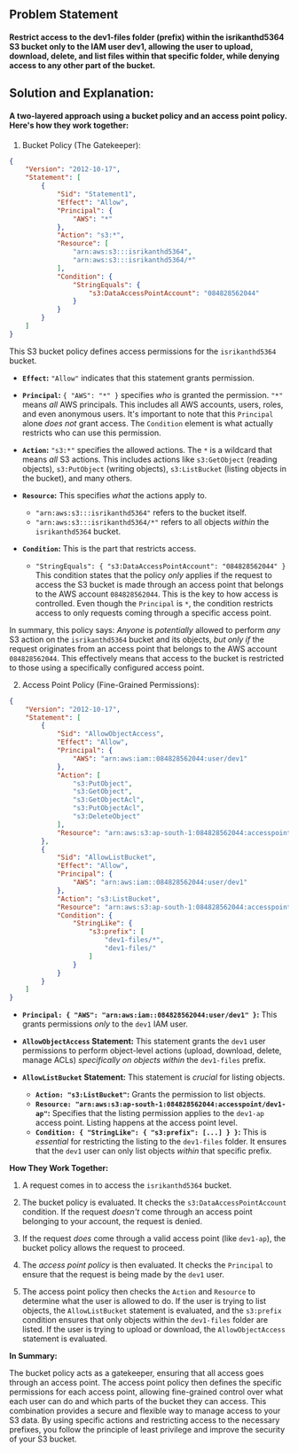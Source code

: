 ## Problem Statement

#### Restrict access to the dev1-files folder (prefix) within the isrikanthd5364 S3 bucket only to the IAM user dev1, allowing the user to upload, download, delete, and list files within that specific folder, while denying access to any other part of the bucket.

## Solution and Explanation:

#### A two-layered approach using a bucket policy and an access point policy.  Here's how they work together:

1. Bucket Policy (The Gatekeeper):

```json
{
    "Version": "2012-10-17",
    "Statement": [
        {
            "Sid": "Statement1",
            "Effect": "Allow",
            "Principal": {
                "AWS": "*"
            },
            "Action": "s3:*",
            "Resource": [
                "arn:aws:s3:::isrikanthd5364",
                "arn:aws:s3:::isrikanthd5364/*"
            ],
            "Condition": {
                "StringEquals": {
                    "s3:DataAccessPointAccount": "084828562044"
                }
            }
        }
    ]
}
```

This S3 bucket policy defines access permissions for the `isrikanthd5364` bucket.

*   **`Effect`:** `"Allow"` indicates that this statement grants permission.

*   **`Principal`:** `{ "AWS": "*" }`  specifies *who* is granted the permission.  `"*"` means *all* AWS principals. This includes all AWS accounts, users, roles, and even anonymous users.  It's important to note that this `Principal` alone *does not* grant access. The `Condition` element is what actually restricts who can use this permission.

*   **`Action`:** `"s3:*"` specifies the allowed actions. The `*` is a wildcard that means *all* S3 actions. This includes actions like `s3:GetObject` (reading objects), `s3:PutObject` (writing objects), `s3:ListBucket` (listing objects in the bucket), and many others.

*   **`Resource`:** This specifies *what* the actions apply to.
    *   `"arn:aws:s3:::isrikanthd5364"` refers to the bucket itself.
    *   `"arn:aws:s3:::isrikanthd5364/*"` refers to all objects *within* the `isrikanthd5364` bucket.

*   **`Condition`:** This is the part that restricts access.
    *   `"StringEquals": { "s3:DataAccessPointAccount": "084828562044" }` This condition states that the policy *only* applies if the request to access the S3 bucket is made through an access point that belongs to the AWS account `084828562044`.  This is the key to how access is controlled.  Even though the `Principal` is `*`, the condition restricts access to only requests coming through a specific access point.

In summary, this policy says:  *Anyone* is *potentially* allowed to perform *any* S3 action on the `isrikanthd5364` bucket and its objects, *but only if* the request originates from an access point that belongs to the AWS account `084828562044`.  This effectively means that access to the bucket is restricted to those using a specifically configured access point.


2. Access Point Policy (Fine-Grained Permissions):

```json
{
    "Version": "2012-10-17",
    "Statement": [
        {
            "Sid": "AllowObjectAccess",
            "Effect": "Allow",
            "Principal": {
                "AWS": "arn:aws:iam::084828562044:user/dev1"
            },
            "Action": [
                "s3:PutObject",
                "s3:GetObject",
                "s3:GetObjectAcl",
                "s3:PutObjectAcl",
                "s3:DeleteObject"
            ],
            "Resource": "arn:aws:s3:ap-south-1:084828562044:accesspoint/dev1-ap/object/dev1-files/*"
        },
        {
            "Sid": "AllowListBucket",
            "Effect": "Allow",
            "Principal": {
                "AWS": "arn:aws:iam::084828562044:user/dev1"
            },
            "Action": "s3:ListBucket",
            "Resource": "arn:aws:s3:ap-south-1:084828562044:accesspoint/dev1-ap",
            "Condition": {
                "StringLike": {
                    "s3:prefix": [
                        "dev1-files/*",
                        "dev1-files/"
                    ]
                }
            }
        }
    ]
}
```

*   **`Principal: { "AWS": "arn:aws:iam::084828562044:user/dev1" }`:** This grants permissions *only* to the `dev1` IAM user.

*   **`AllowObjectAccess` Statement:** This statement grants the `dev1` user permissions to perform object-level actions (upload, download, delete, manage ACLs) *specifically on objects within* the `dev1-files` prefix.

*   **`AllowListBucket` Statement:** This statement is *crucial* for listing objects.
    *   **`Action: "s3:ListBucket"`:**  Grants the permission to list objects.
    *   **`Resource: "arn:aws:s3:ap-south-1:084828562044:accesspoint/dev1-ap"`:**  Specifies that the listing permission applies to the `dev1-ap` access point.  Listing happens at the access point level.
    *   **`Condition: { "StringLike": { "s3:prefix": [...] } }`:**  This is *essential* for restricting the listing to the `dev1-files` folder.  It ensures that the `dev1` user can only list objects *within* that specific prefix.

**How They Work Together:**

1.  A request comes in to access the `isrikanthd5364` bucket.

2.  The bucket policy is evaluated.  It checks the `s3:DataAccessPointAccount` condition.  If the request *doesn't* come through an access point belonging to your account, the request is denied.

3.  If the request *does* come through a valid access point (like `dev1-ap`), the bucket policy allows the request to proceed.

4.  The *access point policy* is then evaluated.  It checks the `Principal` to ensure that the request is being made by the `dev1` user.

5.  The access point policy then checks the `Action` and `Resource` to determine what the user is allowed to do.  If the user is trying to list objects, the `AllowListBucket` statement is evaluated, and the `s3:prefix` condition ensures that only objects within the `dev1-files` folder are listed.  If the user is trying to upload or download, the `AllowObjectAccess` statement is evaluated.

**In Summary:**

The bucket policy acts as a gatekeeper, ensuring that all access goes through an access point.  The access point policy then defines the specific permissions for each access point, allowing fine-grained control over what each user can do and which parts of the bucket they can access.  This combination provides a secure and flexible way to manage access to your S3 data.  By using specific actions and restricting access to the necessary prefixes, you follow the principle of least privilege and improve the security of your S3 bucket.

